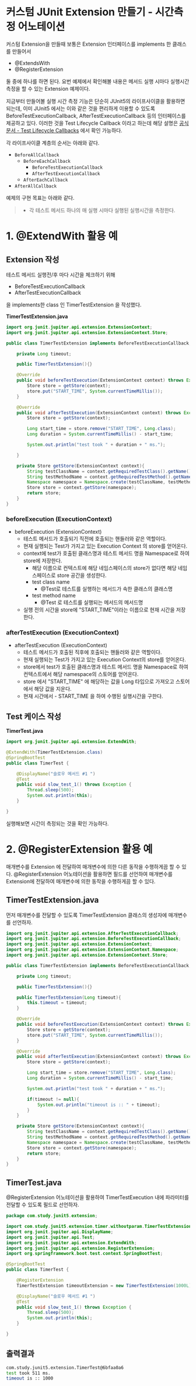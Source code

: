 # 커스텀 JUnit Extension 만들기 - 시간측정 어노테이션

커스텀 Extension을 만들때 보통은 Extension 인터페이스를 implements 한 클래스를 만들어서 

- @ExtendsWith 
- @RegisterExtension

둘 중에 하나를 하면 된다. 요번 예제에서 확인해볼 내용은 메서드 실행 시마다 실행시간 측정을 할 수 있는 Extension 예제이다.  

지금부터 만들어볼 실행 시간 측정 기능은 단순히 JUnit5의 라이프사이클을 활용하면 되는데, 이미 JUnit5 에서는 이와 같은 것을 편리하게 이용할 수 있도록 BeforeTestExecutionCallback, AfterTestExecutionCallback 등의 인터페이스를 제공하고 있다. 이러한 것을 Test Lifecycle Callback 이라고 하는데 해당 설명은 [공식문서 - Test Lifecycle Callbacks](https://junit.org/junit5/docs/current/user-guide/#extensions-lifecycle-callbacks) 에서 확인 가능하다.  

각 라이프사이클 계층의 순서는 아래와 같다.

- `BeforeAllCallback`
  - `BeforeEachCallback`
    - `BeforeTestExecutionCallback`
    - `AfterTestExecutionCallback`
  - `AfterEachCallback`
- `AfterAllCallback`

예제의 구현 목표는 아래와 같다.

> - 각 테스트 메서드 하나의 매 실행 시마다 실행된 실행시간을 측정한다.



# 1. @ExtendWith 활용 예

## Extension 작성

테스트 메서드 실행전/후 마다 시간을 체크하기 위해 

- BeforeTestExecutionCallback
- AfterTestExecutionCallback

을 implements한 class 인 TimerTestExtension 을 작성했다.  

**TimerTestExtension.java**

```java
import org.junit.jupiter.api.extension.ExtensionContext;
import org.junit.jupiter.api.extension.ExtensionContext.Store;

public class TimerTestExtension implements BeforeTestExecutionCallback, AfterTestExecutionCallback {

	private Long timeout;

	public TimerTestExtension(){}

	@Override
	public void beforeTestExecution(ExtensionContext context) throws Exception {
		Store store = getStore(context);
		store.put("START_TIME", System.currentTimeMillis());
	}

	@Override
	public void afterTestExecution(ExtensionContext context) throws Exception {
		Store store = getStore(context);

		Long start_time = store.remove("START_TIME", Long.class);
		Long duration = System.currentTimeMillis() - start_time;

		System.out.println("test took " + duration + " ms.");

	}

	private Store getStore(ExtensionContext context){
		String testClassName = context.getRequiredTestClass().getName();
		String testMethodName = context.getRequiredTestMethod().getName();
		Namespace namespace = Namespace.create(testClassName, testMethodName);
		Store store = context.getStore(namespace);
		return store;
	}
}
```

### beforeExecution (ExecutionContext)

- beforeExecution (ExtensionContext) 
  - 테스트 메서드가 호출되기 직전에 호출되는 핸들러와 같은 역할이다.
  - 현재 실행되는 Test가 가지고 있는 Execution Context 의 store를 얻어온다.
  - context에 test가 호출된 클래스명과 테스트 메서드 명을 Namespace로 하여 store에 저장한다.
    - 해당 이름으로 컨텍스트에 해당 네임스페이스의 store가 없다면 해당 네임스페이스로 store 공간을 생성한다.
    - test class name 
      - @Test로 테스트를 실행하는 메서드가 속한 클래스의 클래스명
    - test method name
      - @Test 로 테스트를 실행되는 메서드의 메서드명
  - 실행 전의 시간을 store에 "START_TIME"이라는 이름으로 현재 시간을 저장한다.

### afterTestExecution (ExecutionContext)

- afterTestExecution (ExecutionContext)
  - 테스트 메서드가 호출된 직후에 호출되는 핸들러와 같은 역할이다.
  - 현재 실행되는 Test가 가지고 있는 Execution Context의 store를 얻어온다.
  - store에서 test가 호출된 클래스명과 테스트 메서드 명을 Namespace로 하여 컨텍스트에서 해당 namespace의 스토어를 얻어온다.
  - store 에서 "START_TIME" 에 해당하는 값을 Long 타입으로 가져오고 스토어에서 해당 값을 지운다.
  - 현재 시간에서 - START_TIME 을 하여 수행된 실행시간을 구한다.

## Test 케이스 작성

**TimerTest.java**

```java
import org.junit.jupiter.api.extension.ExtendWith;

@ExtendWith(TimerTestExtension.class)
@SpringBootTest
public class TimerTest {

	@DisplayName("슬로우 메서드 #1 ")
	@Test
	public void slow_test_1() throws Exception {
		Thread.sleep(500);
		System.out.println(this);
	}

}
```

실행해보면 시간이 측정되는 것을 확인 가능하다.

# 2. @RegisterExtension 활용 예

매개변수를 Extension 에 전달하여 매개변수에 의한 다른 동작을 수행하게끔 할 수 있다. @RegisterExtension 어노테이션을 활용하면 필드를 선언하여 매개변수를 Extension에 전달하여 매개변수에 의한 동작을 수행하게끔 할 수 있다.

## TimerTestExtension.java

먼저 매개변수를 전달할 수 있도록 TimerTestExtension 클래스의 생성자에 매개변수를 선언하자.  

```java
import org.junit.jupiter.api.extension.AfterTestExecutionCallback;
import org.junit.jupiter.api.extension.BeforeTestExecutionCallback;
import org.junit.jupiter.api.extension.ExtensionContext;
import org.junit.jupiter.api.extension.ExtensionContext.Namespace;
import org.junit.jupiter.api.extension.ExtensionContext.Store;

public class TimerTestExtension implements BeforeTestExecutionCallback, AfterTestExecutionCallback {

	private Long timeout;

	public TimerTestExtension(){}

	public TimerTestExtension(Long timeout){
		this.timeout = timeout;
	}

	@Override
	public void beforeTestExecution(ExtensionContext context) throws Exception {
		Store store = getStore(context);
		store.put("START_TIME", System.currentTimeMillis());
	}

	@Override
	public void afterTestExecution(ExtensionContext context) throws Exception {
		Store store = getStore(context);

		Long start_time = store.remove("START_TIME", Long.class);
		Long duration = System.currentTimeMillis() - start_time;

		System.out.println("test took " + duration + " ms.");

		if(timeout != null){
			System.out.println("timeout is :: " + timeout);
		}
	}

	private Store getStore(ExtensionContext context){
		String testClassName = context.getRequiredTestClass().getName();
		String testMethodName = context.getRequiredTestMethod().getName();
		Namespace namespace = Namespace.create(testClassName, testMethodName);
		Store store = context.getStore(namespace);
		return store;
	}
}

```



## TimerTest.java

@RegisterExtension 어노테이션을 활용하여 TimerTestExecution 내에 파라미터를 전달할 수 있도록 필드로 선언하자.

```java
package com.study.junit5.extension;

import com.study.junit5.extension.timer.withoutparam.TimerTestExtension;
import org.junit.jupiter.api.DisplayName;
import org.junit.jupiter.api.Test;
import org.junit.jupiter.api.extension.ExtendWith;
import org.junit.jupiter.api.extension.RegisterExtension;
import org.springframework.boot.test.context.SpringBootTest;

@SpringBootTest
public class TimerTest {

	@RegisterExtension
	TimerTestExtension timeoutExtension = new TimerTestExtension(1000L);

	@DisplayName("슬로우 메서드 #1 ")
	@Test
	public void slow_test_1() throws Exception {
		Thread.sleep(500);
		System.out.println(this);
	}

}
```



## 출력결과

```bash
com.study.junit5.extension.TimerTest@6bfaa0a6
test took 511 ms.
timeout is :: 1000
```

